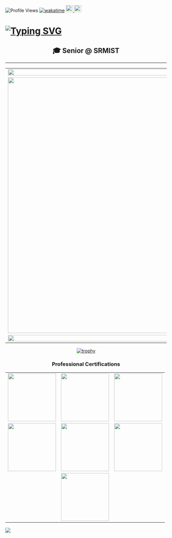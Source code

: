 ![Profile Views](https://komarev.com/ghpvc/?username=greeenboi) [![wakatime](https://wakatime.com/badge/user/d739e0fd-c5e5-4834-8adc-2f9e8c6a1547.svg)](https://wakatime.com/@d739e0fd-c5e5-4834-8adc-2f9e8c6a1547)
<a href="https://suvangs.tech">
  <img height="22" src="https://img.shields.io/badge/Website-suvangs.tech-blue?style=for-the-badge&logo=safari&logoColor=white" />
</a>
<a href="https://peerlist.io/greeenboi">
  <img height="22" src="https://github.com/simple-icons/simple-icons/blob/develop/icons/peerlist.svg" />
</a>

# [![Typing SVG](https://readme-typing-svg.demolab.com?font=Fira+Code&size=35&pause=999&color=8A04ED&width=1100&lines=%F0%9F%91%8B+Hi%2C+I%E2%80%99m+greeenboi;%F0%9F%91%80+I%E2%80%99m+interested+in+SysDesign+DevOps+and+Rust;%F0%9F%8C%B1+I%E2%80%99m+currently+learning+Rails;%F0%9F%92%9E%EF%B8%8F+I%E2%80%99m+looking+to+collaborate+on+development)](https://git.io/typing-svg)

<h2 align="center">
  <b>🎓 Senior @ SRMIST</b>
</h2>

---

<div align="center">

<table>
<tr>
<td width="100%" colspan="2">

<img width="100%" src="https://github-readme-stats.vercel.app/api?username=greeenboi&count_private=true&show_icons=true&rank_icon=percentile&theme=jolly&include_all_commits=true" />

</td>
</tr>
<tr>
<!---
<img width="100%" src="https://github-readme-streak-stats.herokuapp.com?user=greeenboi&theme=jolly&fire=A1EB02" />
--->
<td width="50%" colspan="2">

<img height="800" src="https://github-readme-stats.vercel.app/api/wakatime?username=GreenArcade&theme=jolly&layout=compact" />

</td>
</tr>
<tr>
<td width="100%" colspan="2">

<img width="100%" src="https://github-contributor-stats.vercel.app/api?username=greeenboi&limit=6&theme=jolly&combine_all_yearly_contributions=true" />

</td>
</tr>
</table>

</div>

<div align="center">
  
[![trophy](https://github-trophies.vercel.app/?username=greeenboi&theme=tokyonight&no-frame=false&no-bg=false&margin-w=4)](https://github.com/greeenboi)

</div>

<div align="center">

### Professional Certifications
<table>
<tr>
<td align="center">
<a href="https://www.credly.com/badges/44ac2fcd-0d6d-46a6-9942-439e68afaf66/public_url">
<img src="https://user-images.githubusercontent.com/118198968/226444495-c37c2eb8-63e7-4320-9ff0-5cb526e4a4e7.png" width="150" height="150">
</a>
</td>
<td align="center">
<a href="https://www.credly.com/badges/259da5f8-1b1e-43ac-915f-8227fb673bea/public_url">
<img src="https://github.com/greeenboi/greeenboi/assets/118198968/15312ae1-af6d-4e43-be10-05d7fd861431" width="150" height="150">
</a>
</td>
<td align="center">
<a href="https://www.credly.com/badges/647f1acf-d7a5-41cd-ac83-9749b9ebcc82/public_url">
<img src="https://github.com/user-attachments/assets/7f8d26d9-f74b-47a2-ac74-6b820eb44dfb" width="150" height="150">
</a>
</td>
</tr>
<tr>
<td align="center">
<a href="https://rhtapps.redhat.com/verify?certId=240-226-365">
<img src="https://github.com/user-attachments/assets/5be835ad-a873-45ed-bc0f-0649825720ee" width="150" height="150">
</a>
</td>
<td align="center">
<img src="https://user-images.githubusercontent.com/118198968/227723940-65f60bd8-024c-48a8-812b-6da679eaaf91.png" width="150" height="150">
</td>
<td align="center">
<img src="https://user-images.githubusercontent.com/118198968/236622308-1fbc26ff-0f8a-4de5-aa0f-bcf0b07c6fb7.png" width="150" height="150">
</td>
</tr>
<tr>
<td colspan="3" align="center">
<img src="https://github.com/greeenboi/greeenboi/assets/118198968/c6481fa0-c455-4ab7-ad84-f20df7f0164b" height="150">
</td>
</tr>
</table>

</div>

![](./profile-3d-contrib/profile-green-rainbow.svg)

</div>



<!---
greeenboi/greeenboi is a ✨ special ✨ repository because its `README.md` (this file) appears on your GitHub profile.
You can click the Preview link to take a look at your changes.
"https://github-readme-stats-git-masterrstaa-rickstaa.vercel.app/api/top-langs/?username=greeenboi&text_bold&count_private=true&show_icons=true&layout=compact&theme=jolly
--->
